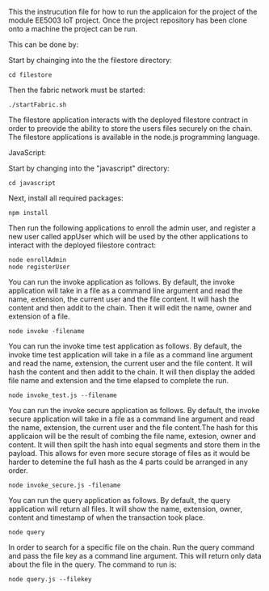 This the instrucution file for how to run the applicaion for the project of the module EE5003 IoT project. Once the project repository has been clone onto a machine the project can be run.

This can be done by:

  Start by chainging into the the filestore directory:

    cd filestore

  Then the fabric network must be started:

    ./startFabric.sh

The filestore application interacts with the deployed filestore contract in order to preovide the ability to store the users files securely on the chain.
The filestore applications is available in the node.js programming language.


JavaScript:

  Start by changing into the "javascript" directory:

    cd javascript

  Next, install all required packages:

    npm install

  Then run the following applications to enroll the admin user, and register a new user
  called appUser which will be used by the other applications to interact with the deployed
  filestore contract:

    node enrollAdmin
    node registerUser

  You can run the invoke application as follows. By default, the invoke application will
  take in a file as a command line argument and read the name, extension, the current user and the file 
  content. It will hash the content and then addit to the chain. Then it will edit the name, owner and
  extension of a file.

    node invoke -filename

  You can run the invoke time test application as follows. By default, the invoke time test application will
  take in a file as a command line argument and read the name, extension, the current user and the file 
  content. It will hash the content and then addit to the chain. It will then display the added file name
  and extension and the time elapsed to complete the run.

    node invoke_test.js --filename

  You can run the invoke secure application as follows. By default, the invoke secure application will
  take in a file as a command line argument and read the name, extension, the current user and the file 
  content.The hash for this applicaion will be the result of combing the file name, extesion, owner and
  content. It will then spilt the hash into equal segments and store them in the payload. This allows 
  for even more secure storage of files as it would be harder to detemine the full hash as the 4 parts
  could be arranged in any order.

    node invoke_secure.js -filename

  You can run the query application as follows. By default, the query application will
  return all files. It will show the name, extension, owner, content and timestamp of when the transaction 
  took place.

    node query
    
  In order to search for a specific file on the chain. Run the query command and pass the file key as a command line argument. This will return only data about the file in the query.
  The command to run is:
  
    node query.js --filekey

